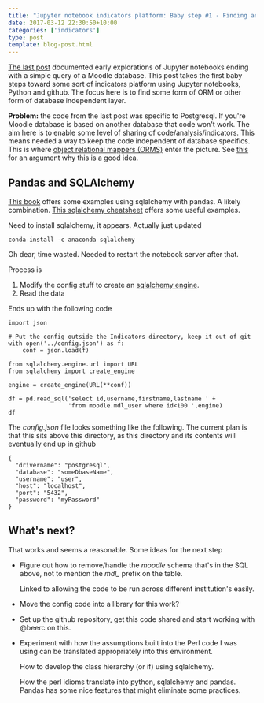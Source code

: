 ```yaml
---
title: "Jupyter notebook indicators platform: Baby step #1 - Finding an ORM"
date: 2017-03-12 22:30:50+10:00
categories: ['indicators']
type: post
template: blog-post.html
---
```

[The last post](http://djon.es/blog/2017/03/12/playing-with-python-and-jupyter-notebooks-for-analytics/) documented early explorations of Jupyter notebooks ending with a simple query of a Moodle database. This post takes the first baby steps toward some sort of indicators platform using Jupyter notebooks, Python and github. The focus here is to find some form of ORM or other form of database independent layer.

**Problem:** the code from the last post was specific to Postgresql. If you're Moodle database is based on another database that code won't work. The aim here is to enable some level of sharing of code/analysis/indicators. This means needed a way to keep the code independent of database specifics. This is where [object relational mappers (ORMS)](https://www.fullstackpython.com/object-relational-mappers-orms.html) enter the picture. See [this](http://danielweitzenfeld.github.io/passtheroc/blog/2014/10/12/datasci-sqlalchemy/) for an argument why this is a good idea.

## Pandas and SQLAlchemy

[This book](https://books.google.com.au/books?id=f1F1CgAAQBAJ&pg=PA124&lpg=PA124&dq=python+pandas+database+independent&source=bl&ots=2Pg2BCCJTd&sig=rRj_Rbd9CWOsH8l-1Jlqf6nwXKU&hl=en&sa=X&redir_esc=y#v=onepage&q=python%20pandas%20database%20independent&f=false) offers some examples using sqlalchemy with pandas. A likely combination. [This sqlalchemy cheatsheet](https://github.com/crazyguitar/pysheeet/blob/master/docs/notes/python-sqlalchemy.rst) offers some useful examples.

Need to install sqlalchemy, it appears. Actually just updated

```
conda install -c anaconda sqlalchemy

```

Oh dear, time wasted. Needed to restart the notebook server after that.

Process is

1. Modify the config stuff to create an [sqlalchemy engine](http://docs.sqlalchemy.org/en/latest/core/engines.html).
2. Read the data

Ends up with the following code

```
import json

# Put the config outside the Indicators directory, keep it out of git
with open('../config.json') as f:
    conf = json.load(f)
    
from sqlalchemy.engine.url import URL 
from sqlalchemy import create_engine

engine = create_engine(URL(**conf))

df = pd.read_sql('select id,username,firstname,lastname ' +
                 'from moodle.mdl_user where id<100 ',engine)
df

```

The _config.json_ file looks something like the following. The current plan is that this sits above this directory, as this directory and its contents will eventually end up in github

```
{
  "drivername": "postgresql",
  "database": "someDbaseName",
  "username": "user", 
  "host": "localhost",
  "port": "5432",
  "password": "myPassword"
}  
```

## What's next?

That works and seems a reasonable. Some ideas for the next step

- Figure out how to remove/handle the _moodle_ schema that's in the SQL above, not to mention the _mdl\__ prefix on the table.
    
    Linked to allowing the code to be run across different institution's easily.
    
- Move the config code into a library for this work?
- Set up the github repository, get this code shared and start working with @beerc on this.
- Experiment with how the assumptions built into the Perl code I was using can be translated appropriately into this environment.
    
    How to develop the class hierarchy (or if) using sqlalchemy.
    
    How the perl idioms translate into python, sqlalchemy and pandas. Pandas has some nice features that might eliminate some practices.